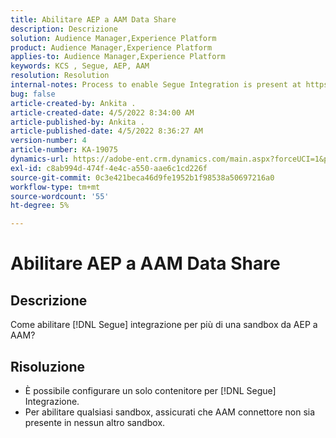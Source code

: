 ```yaml
---
title: Abilitare AEP a AAM Data Share
description: Descrizione
solution: Audience Manager,Experience Platform
product: Audience Manager,Experience Platform
applies-to: Audience Manager,Experience Platform
keywords: KCS , Segue, AEP, AAM
resolution: Resolution
internal-notes: Process to enable Segue Integration is present at https://wiki.corp.adobe.com/pages/viewpage.action?spaceKey=supportdelivery&title=AEP+Segments+not+Populating+in+AAM internal link.
bug: false
article-created-by: Ankita .
article-created-date: 4/5/2022 8:34:00 AM
article-published-by: Ankita .
article-published-date: 4/5/2022 8:36:27 AM
version-number: 4
article-number: KA-19075
dynamics-url: https://adobe-ent.crm.dynamics.com/main.aspx?forceUCI=1&pagetype=entityrecord&etn=knowledgearticle&id=45284320-bbb4-ec11-983f-000d3a5d0e57
exl-id: c8ab994d-474f-4e4c-a550-aae6c1cd226f
source-git-commit: 0c3e421beca46d9fe1952b1f98538a50697216a0
workflow-type: tm+mt
source-wordcount: '55'
ht-degree: 5%

---
```


# Abilitare AEP a AAM Data Share

## Descrizione

Come abilitare [!DNL Segue] integrazione per più di una sandbox da AEP a AAM?

## Risoluzione


- È possibile configurare un solo contenitore per [!DNL Segue] Integrazione.
- Per abilitare qualsiasi sandbox, assicurati che AAM connettore non sia presente in nessun altro sandbox.
